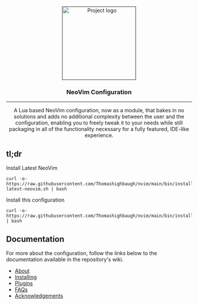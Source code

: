 <p align="center">
  <a href="" rel="noopener">
 <img width=200px height=200px src="https://raw.githubusercontent.com/Thomashighbaugh/nvim/main/assets/nvim.png" alt="Project logo"></a>
</p>

<h3 align="center">NeoVim Configuration</h3>

---

<p align="center"> A Lua based NeoVim configuration, now as a module, that bakes in no solutions and adds no additional complexity between the user and the configuration, enabling you to freely tweak it to your needs while still packaging in all of the functionality necessary for a fully featured, IDE-like experience.
    <br>
</p>

## tl;dr 

Install Latest NeoVim 
```
curl -o-  https://raw.githubusercontent.com/Thomashighbaugh/nvim/main/bin/install-latest-neovim.sh | bash
```

Install this configuration
```
curl -o-  https://raw.githubusercontent.com/Thomashighbaugh/nvim/main/bin/install | bash
```

## Documentation 
For more about the configuration, follow the links below to the documentation available in the repository's wiki. 

- [About](https://github.com/Thomashighbaugh/nvim/wiki/About)
- [Installing](https://github.com/Thomashighbaugh/nvim/wiki/Installing)
- [Plugins](https://github.com/Thomashighbaugh/nvim/wiki/Plugins) 
- [FAQs](https://github.com/Thomashighbaugh/nvim/wiki/FAQs)
- [Acknowledgements](https://github.com/Thomashighbaugh/nvim/wiki/Acknowledgements) 

